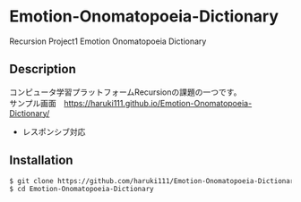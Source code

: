 # Emotion-Onomatopoeia-Dictionary
Recursion Project1 Emotion Onomatopoeia Dictionary
## Description
コンピュータ学習プラットフォームRecursionの課題の一つです。　<br>
サンプル画面　https://haruki111.github.io/Emotion-Onomatopoeia-Dictionary/
<ul>
  <li>レスポンシブ対応</li>
</ul>

## Installation
```bash
$ git clone https://github.com/haruki111/Emotion-Onomatopoeia-Dictionary
$ cd Emotion-Onomatopoeia-Dictionary
```
